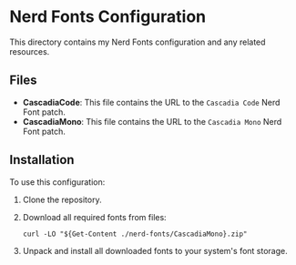 # Nerd Fonts Configuration

This directory contains my Nerd Fonts configuration and any related resources.

## Files

- **CascadiaCode**: This file contains the URL to the `Cascadia Code` Nerd Font patch.
- **CascadiaMono**: This file contains the URL to the `Cascadia Mono` Nerd Font patch.

## Installation

To use this configuration:

1. Clone the repository.
2. Download all required fonts from files:

    ```pwsh
    curl -LO "${Get-Content ./nerd-fonts/CascadiaMono}.zip"
    ```

3. Unpack and install all downloaded fonts to your system's font storage.

